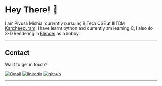 # Hey There! 👋
I am [Piyush Mishra](https://www.linkedin.com/in/piyush-mishra-056b6a326/), currently pursuing B.Tech CSE at [IIITDM Kancheepuram](https://iiitdm.ac.in). I have learnt python and currently am learning C, I also do 3-D Rendering in [Blender](https://www.blender.org/) as a hobby.

---

## Contact

Want to get in touch?

<div align="left">
    <a href="mailto:piyushmishra0207@gmail.com"><img alt="Gmail" src="https://img.shields.io/badge/Email-Contact-D14836?style=for-the-badge&logo=gmail&logoColor=white"></a>
    <a href="https://www.linkedin.com/in/piyush-mishra-056b6a326/"><img alt="linkedin" src="https://img.shields.io/badge/LinkedIn-Connect-0077B5?style=for-the-badge"></a>
    <a href="https://github.com/pengeon1"><img alt="github" src="https://img.shields.io/badge/Github-Contact-000000?style=for-the-badge"></a>
</div>

---
